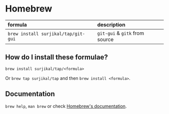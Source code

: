 # Homebrew

| formula                             | description                      |
|:------------------------------------|:---------------------------------|
| `brew install surjikal/tap/git-gui` | `git-gui` & `gitk` from source   |


## How do I install these formulae?
`brew install surjikal/tap/<formula>`

Or `brew tap surjikal/tap` and then `brew install <formula>`.


## Documentation
`brew help`, `man brew` or check [Homebrew's documentation](https://docs.brew.sh).

